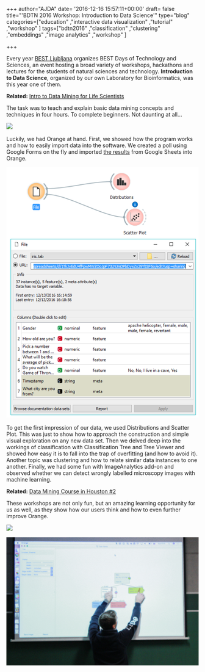+++
author="AJDA"
date= '2016-12-16 15:57:11+00:00'
draft= false
title="'BDTN 2016 Workshop: Introduction to Data Science'"
type="blog"
categories=["education" ,"interactive data visualization" ,"tutorial" ,"workshop"  ]
tags=["bdtn2016" ,"classification" ,"clustering" ,"embeddings" ,"image analytics"
  ,"workshop" ]

+++

Every year [BEST Ljubljana](http://www.bestljubljana.si/) organizes BEST Days of Technology and Sciences, an event hosting a broad variety of workshops, hackathons and lectures for the students of natural sciences and technology. **Introduction to Data Science**, organized by our own Laboratory for Bioinformatics, was this year one of them.


**Related:** [Intro to Data Mining for Life Scientists](http://blog.biolab.si/2016/10/02/intro-to-data-mining-for-life-scientists/)


The task was to teach and explain basic data mining concepts and techniques in four hours. To complete beginners. Not daunting at all...

[![](/images/2016/12/IMG_9212.jpg)
](http://blog.biolab.si/wp-content/uploads/2016/12/IMG_9212.jpg)

Luckily, we had Orange at hand. First, we showed how the program works and how to easily import data into the software. We created a poll using Google Forms on the fly and imported [the results](https://docs.google.com/spreadsheets/d/1TkJyEdU4fFpwMWZOoJpF73LNJmDPbDyxZx29YlISF5o/edit?usp=sharing) from Google Sheets into Orange.

[![](/images/2016/12/blog-bdtn2016.png)
](http://blog.biolab.si/wp-content/uploads/2016/12/blog-bdtn2016.png)

To get the first impression of our data, we used Distributions and Scatter Plot. This was just to show how to approach the construction and simple visual exploration on any new data set. Then we delved deep into the workings of classification with Classification Tree and Tree Viewer and showed how easy it is to fall into the trap of overfitting (and how to avoid it). Another topic was clustering and how to relate similar data instances to one another. Finally, we had some fun with ImageAnalytics add-on and observed whether we can detect wrongly labelled microscopy images with machine learning.


**Related:** [Data Mining Course in Houston #2](http://blog.biolab.si/2016/09/15/data-mining-in-houston-2/)


These workshops are not only fun, but an amazing learning opportunity for us as well, as they show how our users think and how to even further improve Orange.

[![](/images/2016/12/IMG_9205.jpg)
](http://blog.biolab.si/wp-content/uploads/2016/12/IMG_9205.jpg)

[![](/images/2016/12/IMG_9224.jpg)
](http://blog.biolab.si/wp-content/uploads/2016/12/IMG_9224.jpg)
